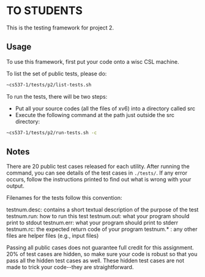 # TO STUDENTS

This is the testing framework for project 2.

## Usage

To use this framework, first put your code onto a wisc CSL machine.

To list the set of public tests, please do:

```bash
~cs537-1/tests/p2/list-tests.sh
```

To run the tests, there will be two steps:
- Put all your source codes (all the files of xv6) into a directory called src
- Execute the following command at the path just outside the src directory:

```bash
~cs537-1/tests/p2/run-tests.sh -c
```


## Notes

There are 20 public test cases released for each utility. After running the command, you can see details of the test cases in `./tests/`. If any error occurs, follow the instructions printed to find out what is wrong with your output.

Filenames for the tests follow this convention:

testnum.desc: contains a short textual description of the purpose of the test
testnum.run: how to run this test
testnum.out: what your program should print to stdout
testnum.err: what your program should print to stderr
testnum.rc: the expected return code of your program
testnum.* : any other files are helper files (e.g., input files)

Passing all public cases does not guarantee full credit for this assignment. 20% of test cases are hidden, so make sure your code is robust so that you pass all the hidden test cases as well. These hidden test cases are not made to trick your code--they are straightforward.
